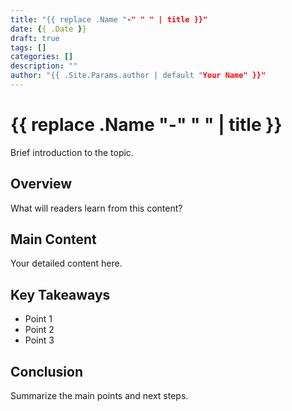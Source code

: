 ```yaml
---
title: "{{ replace .Name "-" " " | title }}"
date: {{ .Date }}
draft: true
tags: []
categories: []
description: ""
author: "{{ .Site.Params.author | default "Your Name" }}"
---
```


# {{ replace .Name "-" " " | title }}

Brief introduction to the topic.

## Overview

What will readers learn from this content?

## Main Content

Your detailed content here.

## Key Takeaways

- Point 1
- Point 2  
- Point 3

## Conclusion

Summarize the main points and next steps.

